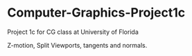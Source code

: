 # Computer-Graphics-Project1c
Project 1c for CG class at University of Florida

Z-motion, Split Viewports, tangents and normals.
